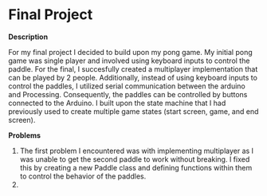 # Final Project
**Description**

For my final project I decided to build upon my pong game. My initial pong game was single player and involved using keyboard inputs to control the paddle. For the final, I succesfully created a multiplayer implementation that can be played by 2 people. Additionally, instead of using keyboard inputs to control the paddles, I utilized serial communication between the arduino and Processing. Consequently, the paddles can be controlled by buttons connected to the Arduino. I built upon the state machine that I had previously used to create multiple game states (start screen, game, and end screen).

**Problems**

1. The first problem I encountered was with implementing multiplayer as I was unable to get the second paddle to work without breaking. I fixed this by creating a new Paddle class and defining functions within them to control the behavior of the paddles.
2. 
